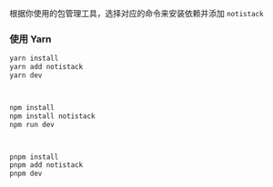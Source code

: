 

根据你使用的包管理工具，选择对应的命令来安装依赖并添加 `notistack`

### 使用 Yarn

```bash
yarn install
yarn add notistack
yarn dev



npm install
npm install notistack
npm run dev



pnpm install
pnpm add notistack
pnpm dev
